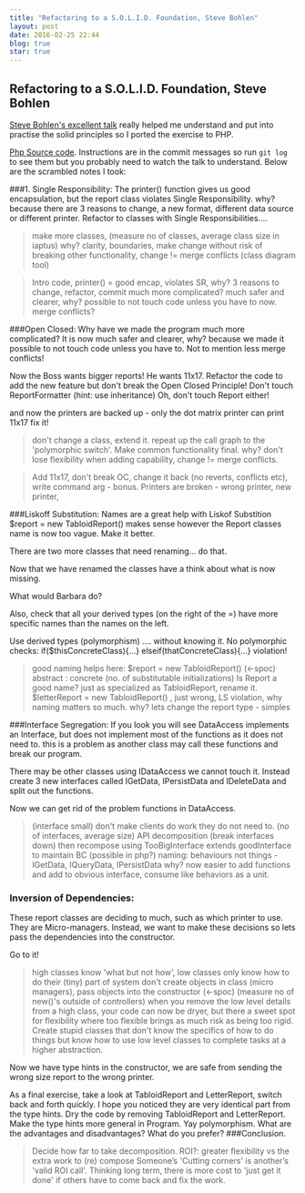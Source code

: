 ```yaml
---
title: "Refactoring to a S.O.L.I.D. Foundation, Steve Bohlen"
layout: post
date: 2016-02-25 22:44
blog: true
star: true
---
```

Refactoring to a S.O.L.I.D. Foundation, Steve Bohlen
--
[Steve Bohlen's excellent talk](https://www.youtube.com/watch?v=huEEkx5P5Hs&ab_channel=ExcellaConsulting) really helped me understand and put into practise the solid principles so I ported the exercise to PHP.

[Php Source code](https://github.com/peter-wilkins-mayden/solid-foundation). Instructions are in the commit messages so run ```git log``` to see them but you probably need to watch the talk to understand. Below are the scrambled notes I took:

###1. Single Responsibility:
The printer() function gives us good encapsulation, but the report class violates Single Responsibility. why? because there are 3 reasons to change, a new format, different data source or different printer.
    Refactor to classes with Single Responsibilities....

 >make more classes, (measure no of classes, average class size in iaptus) why? clarity, boundaries, make change without risk of breaking other functionality, change != merge conflicts (class diagram tool)

>Intro code, printer() = good encap, violates SR, why? 3 reasons to change, refactor, commit
much more complicated? much safer and clearer, why? possible to not touch code unless you have to now. merge conflicts?

###Open Closed:
 Why have we made the program much more complicated?  It is now much safer and clearer, why? because we made it possible to not touch code unless you have to. Not to mention less merge conflicts!

 Now the Boss wants bigger reports! He wants 11x17.
 Refactor the code to add the new feature but don't break the Open Closed Principle!
Don't touch ReportFormatter (hint: use inheritance)
Oh, don't touch Report either!

and now the printers are backed up - only the dot matrix printer can
print 11x17
fix it!

>don't change a class, extend it. repeat up the call graph to the 'polymorphic switch'. Make common functionality final.
why? don't lose flexibility when adding capability, change != merge conflicts.

>Add 11x17, don't break OC, change it back (no reverts, conflicts etc), write command arg - bonus.
Printers are broken - wrong printer, new printer,

###Liskoff Substitution:
Names are a great help with Liskof Substition
$report = new TabloidReport() makes sense however the Report classes name is now too vague.
Make it better.

There are two more classes that need renaming... do that.

Now that we have renamed the classes have a think about what is now missing.

What would Barbara do?

Also, check that all your derived types (on the right of the =) have
more specific names than the names on the left.


Use derived types (polymorphism) .... without knowing it.
No polymorphic checks: if($thisConcreteClass){...} elseif(thatConcreteClass){...}  violation!

>good naming helps here:  $report = new TabloidReport() (<-spoc)  	abstract : concrete    (no. of substitutable initializations)
Is Report a good name? just as specialized as TabloidReport, rename it.
$letterReport = new TabloidReport() , just wrong, LS violation, why naming matters so much.
why? lets change the report type - simples

###Interface Segregation:
If you look you will see DataAccess implements an Interface, but does
not implement most of the functions as it does not need to. this is a
problem as another class may call these functions and break our program.

There may be other classes using IDataAccess we cannot touch it.
Instead create 3 new interfaces called IGetData, IPersistData and IDeleteData
and split out the functions.

Now we can get rid of the problem functions in DataAccess.

>(interface small) don't make clients do work they do not need to.   (no of interfaces, average size)
API decomposition (break interfaces down) then recompose using TooBigInterface extends goodInterface to maintain BC (possible in php?)
naming: behaviours not things - IGetData, IQueryData, IPersistData
why? now easier to add functions and add to obvious interface, consume like behaviors as a unit.

### Inversion of Dependencies:
These report classes are deciding to much, such as which printer to use.  They are Micro-managers. Instead, we want to make these decisions so lets pass the dependencies into the constructor.

Go to it!

>high classes know 'what but not how', low classes only know how to do their (tiny) part of system
don't create objects in class (micro managers), pass objects into the constructor (<-spoc)   (measure no of new()'s outside of controllers)
when you remove the low level details from a high class, your code can now be dryer, but there
a sweet spot for flexibility where too flexible brings as much risk as being too rigid.
 Create stupid classes that don't know the specifics of how to do things but know how to use low level classes to  complete tasks at a higher abstraction.

Now we  have type hints in the constructor, we are safe from sending the wrong size report to the wrong printer.

As a final exercise, take a look at TabloidReport and LetterReport, switch back and forth quickly.
   I hope you noticed they are very identical part from the type hints.
   Dry the code by removing TabloidReport and LetterReport.
   Make the type hints more general in Program. Yay polymorphism.
   What are the advantages and disadvantages? What do you prefer?
###Conclusion.
>Decide how far to take decomposition. ROI?: greater flexibility vs the extra work to (re) compose
Someone’s 'Cutting corners' is another’s 'valid ROI call'.
Thinking long term, there is more cost to 'just get it done' if others have to come back and fix the work.
